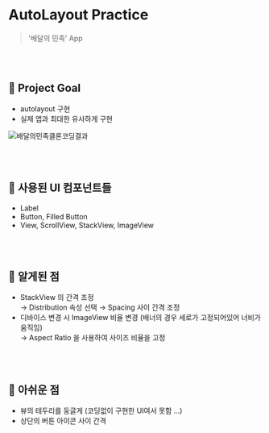 # AutoLayout Practice
> '배달의 민족' App

<br/><br/>

## 📌 Project Goal
- autolayout 구현<br/>
- 실제 앱과 최대한 유사하게 구현 <br/>


![배달의민족클론코딩결과](https://user-images.githubusercontent.com/74815957/177373846-6c56ba21-a84c-4af5-99f3-c185b3479955.png)


<br/><br/>
## 📌 사용된 UI 컴포넌트들
- Label
- Button, Filled Button
- View, ScrollView, StackView, ImageView


<br/><br/>
## 📌 알게된 점
- StackView 의 간격 조정 <br/>
  → Distribution 속성 선택 → Spacing 사이 간격 조정
- 디바이스 변경 시 ImageView 비율 변경 (배너의 경우 세로가 고정되어있어 너비가 움직임) <br/>
  → Aspect Ratio 을 사용하여 사이즈 비율을 고정


<br/><br/>
## 📌 아쉬운 점
- 뷰의 테두리를 둥글게 (코딩없이 구현한 UI여서 못함 …) <br/>
- 상단의 버튼 아이콘 사이 간격



 <br/>
  <br/>
